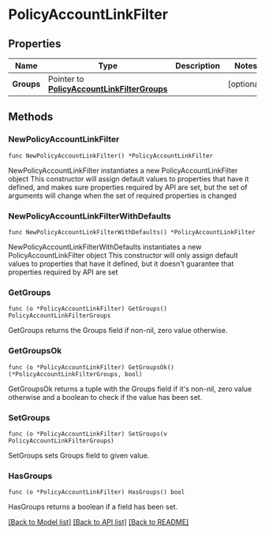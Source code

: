 # PolicyAccountLinkFilter

## Properties

Name | Type | Description | Notes
------------ | ------------- | ------------- | -------------
**Groups** | Pointer to [**PolicyAccountLinkFilterGroups**](PolicyAccountLinkFilterGroups.md) |  | [optional] 

## Methods

### NewPolicyAccountLinkFilter

`func NewPolicyAccountLinkFilter() *PolicyAccountLinkFilter`

NewPolicyAccountLinkFilter instantiates a new PolicyAccountLinkFilter object
This constructor will assign default values to properties that have it defined,
and makes sure properties required by API are set, but the set of arguments
will change when the set of required properties is changed

### NewPolicyAccountLinkFilterWithDefaults

`func NewPolicyAccountLinkFilterWithDefaults() *PolicyAccountLinkFilter`

NewPolicyAccountLinkFilterWithDefaults instantiates a new PolicyAccountLinkFilter object
This constructor will only assign default values to properties that have it defined,
but it doesn't guarantee that properties required by API are set

### GetGroups

`func (o *PolicyAccountLinkFilter) GetGroups() PolicyAccountLinkFilterGroups`

GetGroups returns the Groups field if non-nil, zero value otherwise.

### GetGroupsOk

`func (o *PolicyAccountLinkFilter) GetGroupsOk() (*PolicyAccountLinkFilterGroups, bool)`

GetGroupsOk returns a tuple with the Groups field if it's non-nil, zero value otherwise
and a boolean to check if the value has been set.

### SetGroups

`func (o *PolicyAccountLinkFilter) SetGroups(v PolicyAccountLinkFilterGroups)`

SetGroups sets Groups field to given value.

### HasGroups

`func (o *PolicyAccountLinkFilter) HasGroups() bool`

HasGroups returns a boolean if a field has been set.


[[Back to Model list]](../README.md#documentation-for-models) [[Back to API list]](../README.md#documentation-for-api-endpoints) [[Back to README]](../README.md)


